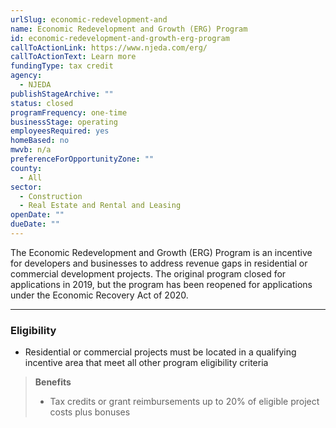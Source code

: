 ```yaml
---
urlSlug: economic-redevelopment-and
name: Economic Redevelopment and Growth (ERG) Program
id: economic-redevelopment-and-growth-erg-program
callToActionLink: https://www.njeda.com/erg/
callToActionText: Learn more
fundingType: tax credit
agency:
  - NJEDA
publishStageArchive: ""
status: closed
programFrequency: one-time
businessStage: operating
employeesRequired: yes
homeBased: no
mwvb: n/a
preferenceForOpportunityZone: ""
county:
  - All
sector:
  - Construction
  - Real Estate and Rental and Leasing
openDate: ""
dueDate: ""
---
```


The Economic Redevelopment and Growth (ERG) Program is an incentive for developers and businesses to address revenue gaps in residential or commercial development projects. The original program closed for applications in 2019, but the program has been reopened for applications under the Economic Recovery Act of 2020.

---
### Eligibility
* Residential or commercial projects must be located in a qualifying incentive area that meet all other program eligibility criteria

>**Benefits**
>* Tax credits or grant reimbursements up to 20% of eligible project costs plus bonuses